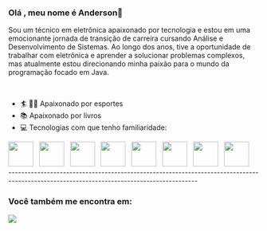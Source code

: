 ### Olá , meu nome é Anderson👋

<p> Sou um técnico em eletrônica apaixonado por tecnologia e estou em uma emocionante jornada de transição de carreira cursando Análise e Desenvolvimento de Sistemas. Ao longo dos anos, tive a oportunidade de trabalhar com eletrônica e aprender a solucionar problemas complexos, mas atualmente estou direcionando minha paixão para o mundo da programação focado em Java.</p><br>

- 🏄 🤼‍♂️ Apaixonado por esportes
- 📚 Apaixonado por livros
- 💻 Tecnologias com que tenho familiaridade:

<p></p>

<div style="display: inline">
<img width="50" height="50" src="https://cdn.jsdelivr.net/gh/devicons/devicon/icons/java/java-plain-wordmark.svg" />&nbsp;&nbsp;
<img width="50" height="50" src="https://cdn.jsdelivr.net/gh/devicons/devicon/icons/spring/spring-original-wordmark.svg" />&nbsp;&nbsp;
<img width="50" height="50" src="https://cdn.jsdelivr.net/gh/devicons/devicon/icons/mysql/mysql-original-wordmark.svg" />&nbsp;&nbsp;
<img width="50" height="50" src="https://cdn.jsdelivr.net/gh/devicons/devicon/icons/javascript/javascript-original.svg" />&nbsp;&nbsp;
<img width="50" height="50" src="https://cdn.jsdelivr.net/gh/devicons/devicon/icons/css3/css3-original-wordmark.svg" />&nbsp;&nbsp;
<img width="50" height="50" src="https://cdn.jsdelivr.net/gh/devicons/devicon/icons/html5/html5-original-wordmark.svg" />&nbsp;&nbsp;
<img width="50" height="50" src="https://cdn.jsdelivr.net/gh/devicons/devicon/icons/c/c-original.svg" />&nbsp;&nbsp;
<img width="50" height="50" src="https://cdn.jsdelivr.net/gh/devicons/devicon/icons/python/python-original-wordmark.svg" />&nbsp;&nbsp;
</div>
<br>
-----------------------------------------------------------------------------------------------------------------------------------------

### Você também me encontra em:


  <a href="https://www.linkedin.com/in/anderson-l-1136a414b">
  <img src="https://img.shields.io/badge/LinkedIn-0077B5?style=for-the-badge&logo=linkedin&logoColor=white">
</a>
